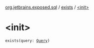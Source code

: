 [org.jetbrains.exposed.sql](../index.md) / [exists](index.md) / [&lt;init&gt;](.)

# &lt;init&gt;

`exists(query: `[`Query`](../-query/index.md)`)`